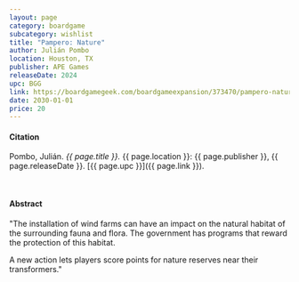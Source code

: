 ```yaml
---
layout: page
category: boardgame
subcategory: wishlist
title: "Pampero: Nature"
author: Julián Pombo
location: Houston, TX
publisher: APE Games
releaseDate: 2024
upc: BGG
link: https://boardgamegeek.com/boardgameexpansion/373470/pampero-nature
date: 2030-01-01
price: 20
---
```


#### Citation

Pombo, Julián. *{{ page.title }}.* {{ page.location }}: {{ page.publisher }}, {{ page.releaseDate }}. [{{ page.upc }}]({{ page.link }}).

<br>


#### Abstract

"The installation of wind farms can have an impact on the natural habitat of the surrounding fauna and flora. The government has programs that reward the protection of this habitat.  

A new action lets players score points for nature reserves near their transformers."
